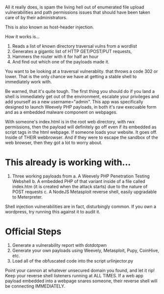 All it really does, is spam the living hell out of enumerated file upload vulnerabilities and path permissions issues that should have been taken care of by their administrators.

This is also known as host-header injection.

How it works is...

1. Reads a list of known directory traversal vulns from a wordlist
2. Generates a gigantic list of HTTP GET/POST/PUT requests,
3. Hammers the router with it for half an hour
4. And find out which one of the payloads made it.

You want to be looking at a traversal vulnerablity. that throws a code 302 or lower. That is the only chance we have at getting a stable shell to immediately work with.

Be warned, that it's quite tough. The first thing you should do if you land a shell is immediately get out of the environment, escalate your privileges and add yourself as a new username="admin". This app was specifically designed to launch Weevely PHP payloads, in both it's raw execuable form and as a embedded malware component on webpages.

With someone's index.html is in the root web directory, with rwx permissions, then the payload will definitely go off even if its embedded as script tags in the html webpage. If someone loads your website. It goes off. Inside of THEIR webbrowser. And if they were to escape the sandbox of the web browser, then they got a lot to worry about.

# This already is working with...

1. Three working payloads from
  a. A Weevely PHP Penetration Testing Webshell
  b. A embedded PHP of that variant inside of a file called index.htm (it is created when the attack starts) due to the nature of POST requests
  c. A NodeJS Metasploit reverse shell, easily upgradable to Meterpreter.
  
Shell injection vulnerabilities are in fact, disturbingly common. If you own a wordpress, try running this against it to audit it.

# Official Steps

1. Generate a vulnerability report with dotdotpwn
2. Generate your own payloads using Weevely, Metasploit, Pupy, CoinHive, etc.
3. Load all of the obfuscated code into the script urlinjector.py

Point your cannon at whatever unsecured domain you found, and let it rip! Keep your reverse shell listeners running at ALL TIMES. If a web app payload embedded into a webpage snares someone, their reverse shell will be connecting IMMEDIATELY.
